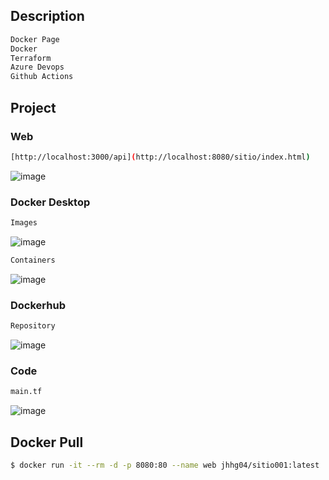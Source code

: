 ## Description
```bash
Docker Page
Docker
Terraform
Azure Devops
Github Actions
```
## Project
### Web
```bash
[http://localhost:3000/api](http://localhost:8080/sitio/index.html)
```
![image](https://github.com/jhhg04/docker-site/assets/52834318/a5043ebc-adcb-461d-a7a3-d7cb15234485)

### Docker Desktop
```bash
Images
```
![image](https://github.com/jhhg04/docker-site/assets/52834318/346d5378-9785-4d44-a34b-e94de762cfcd)

```bash
Containers
```
![image](https://github.com/jhhg04/docker-site/assets/52834318/44f657cf-bc55-409f-8e42-696aad66a42a)

### Dockerhub
```bash
Repository
```

![image](https://github.com/jhhg04/docker-site/assets/52834318/f6c75de3-7ac0-46d5-926d-e38e4eceb96d)

### Code
```bash
main.tf
```
![image](https://github.com/jhhg04/docker-site/assets/52834318/43f19d71-1c0d-4458-856c-6b86b1bc5bcb)

## Docker Pull
```bash
$ docker run -it --rm -d -p 8080:80 --name web jhhg04/sitio001:latest
```
